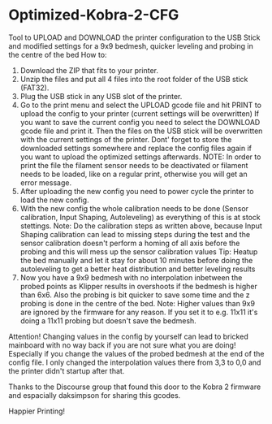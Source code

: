 # Optimized-Kobra-2-CFG
Tool to UPLOAD and DOWNLOAD the printer configuration to the USB Stick and modified settings for a 9x9 bedmesh, quicker leveling and probing in the centre of the bed
How to:
1. Download the ZIP that fits to your printer.
2. Unzip the files and put all 4 files into the root folder of the USB stick (FAT32).
3. Plug the USB stick in any USB slot of the printer.
4. Go to the print menu and select the UPLOAD gcode file and hit PRINT to upload the config to your printer (current settings will be overwritten)
   If you want to save the current config you need to select the DOWNLOAD gcode file and print it. Then the files on the USB stick will be overwritten with the current settings of the printer.
   Dont' forget to store the downloaded settings somewhere and replace the config files again if you want to upload the optimized settings afterwards.
   NOTE: In order to print the file the filament sensor needs to be deactivated or filament needs to be loaded, like on a regular print, otherwise you will get an error message.
6. After uploading the new config you need to power cycle the printer to load the new config.
7. With the new config the whole calibration needs to be done (Sensor calibration, Input Shaping, Autoleveling) as everything of this is at stock stettings.
   Note: Do the calibration steps as written above, because Input Shaping calibration can lead to missing steps during the test and the sensor calibration doesn't perform a homing of all axis before the probing and this will mess up the sensor calibration values
   Tip: Heatup the bed manually and let it stay for about 10 minutes before doing the autoleveling to get a better heat distribution and better leveling results
8. Now you have a 9x9 bedmesh with no interpolation inbetween the probed points as Klipper results in overshoots if the bedmesh is higher than 6x6. 
   Also the probing is bit quicker to save some time and the z probing is done in the centre of the bed.
   Note: Higher values than 9x9 are ignored by the firmware for any reason. If you set it to e.g. 11x11 it's doing a 11x11 probing but doesn't save the bedmesh.

Attention!
Changing values in the config by yourself can lead to bricked mainboard with no way back if you are not sure what you are doing!
Especially if you change the values of the probed bedmesh at the end of the config file.
I only changed the interpolation values there from 3,3 to 0,0 and the printer didn't startup after that.

Thanks to the Discourse group that found this door to the Kobra 2 firmware and espacially daksimpson for sharing this gcodes.

Happier Printing!
